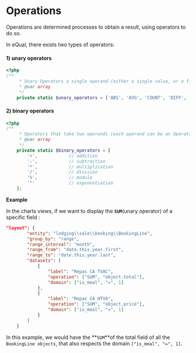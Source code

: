 # Operations

Operations are determined processes to obtain a result, using operators to do so.

In eQual, there exists two types of operators:

#### 1) unary operators

```php
<?php
/**
     * Unary Operators a single operand (either a single value, or a field reference [array of values])
     * @var array
     */
    private static $unary_operators = ['ABS', 'AVG', 'COUNT', 'DIFF', 'MAX', 'MIN', 'SUM'];
```

#### 2) binary operators 

```php
<?php
/**
     * Operators that take two operands (each operand can be an Operation, a single value, or a field reference [array of values])
     * @var array
     */
    private static $binary_operators = [
        '+',            // addition
        '-',            // subtraction
        '*',            // multiplication
        '/',            // division
        '%',            // modulo
        '^'             // exponentiation
    ];
```



**Example**

In the charts views, if we want to display the **`SUM`**(unary operator) of a specific field : 

```json
"layout": {
        "entity": "lodging\\sale\\booking\\BookingLine",
        "group_by": "range",
        "range_interval": "month",
        "range_from": "date.this.year.first",
        "range_to": "date.this.year.last",
        "datasets": [
            {
                "label": "Repas CA TVAC",
                "operation": ["SUM", "object.total"],
                "domain": ["is_meal", "=", 1]
            },
            {
                "label": "Repas CA HTVA",
                "operation": ["SUM", "object.price"],
                "domain": ["is_meal", "=", 1]
            }
        ]
    }
```

In this example, we would have the **`SUM`**of the total field of all the `BookingLine objects`, that also respects the domain  `["is_meal", "=", 1]`.
